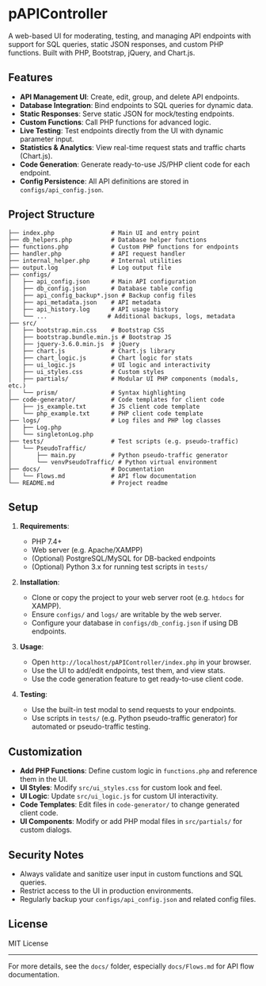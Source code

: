 # pAPIController

A web-based UI for moderating, testing, and managing API endpoints with support for SQL queries, static JSON responses, and custom PHP functions. Built with PHP, Bootstrap, jQuery, and Chart.js.

## Features
- **API Management UI**: Create, edit, group, and delete API endpoints.
- **Database Integration**: Bind endpoints to SQL queries for dynamic data.
- **Static Responses**: Serve static JSON for mock/testing endpoints.
- **Custom Functions**: Call PHP functions for advanced logic.
- **Live Testing**: Test endpoints directly from the UI with dynamic parameter input.
- **Statistics & Analytics**: View real-time request stats and traffic charts (Chart.js).
- **Code Generation**: Generate ready-to-use JS/PHP client code for each endpoint.
- **Config Persistence**: All API definitions are stored in `configs/api_config.json`.

## Project Structure
```
├── index.php                # Main UI and entry point
├── db_helpers.php           # Database helper functions
├── functions.php            # Custom PHP functions for endpoints
├── handler.php              # API request handler
├── internal_helper.php      # Internal utilities
├── output.log               # Log output file
├── configs/
│   ├── api_config.json      # Main API configuration
│   ├── db_config.json       # Database table config
│   ├── api_config_backup*.json # Backup config files
│   ├── api_metadata.json    # API metadata
│   ├── api_history.log      # API usage history
│   └── ...                 # Additional backups, logs, metadata
├── src/
│   ├── bootstrap.min.css    # Bootstrap CSS
│   ├── bootstrap.bundle.min.js # Bootstrap JS
│   ├── jquery-3.6.0.min.js  # jQuery
│   ├── chart.js             # Chart.js library
│   ├── chart_logic.js       # Chart logic for stats
│   ├── ui_logic.js          # UI logic and interactivity
│   ├── ui_styles.css        # Custom styles
│   ├── partials/            # Modular UI PHP components (modals, etc.)
│   └── prism/               # Syntax highlighting
├── code-generator/          # Code templates for client code
│   ├── js_example.txt       # JS client code template
│   └── php_example.txt      # PHP client code template
├── logs/                    # Log files and PHP log classes
│   ├── Log.php
│   └── singletonLog.php
├── tests/                   # Test scripts (e.g. pseudo-traffic)
│   └── PseudoTraffic/
│       ├── main.py          # Python pseudo-traffic generator
│       └── venvPseudoTraffic/ # Python virtual environment
├── docs/                    # Documentation
│   └── Flows.md             # API flow documentation
└── README.md                # Project readme
```

## Setup
1. **Requirements**:
   - PHP 7.4+
   - Web server (e.g. Apache/XAMPP)
   - (Optional) PostgreSQL/MySQL for DB-backed endpoints
   - (Optional) Python 3.x for running test scripts in `tests/`

2. **Installation**:
   - Clone or copy the project to your web server root (e.g. `htdocs` for XAMPP).
   - Ensure `configs/` and `logs/` are writable by the web server.
   - Configure your database in `configs/db_config.json` if using DB endpoints.

3. **Usage**:
   - Open `http://localhost/pAPIController/index.php` in your browser.
   - Use the UI to add/edit endpoints, test them, and view stats.
   - Use the code generation feature to get ready-to-use client code.

4. **Testing**:
   - Use the built-in test modal to send requests to your endpoints.
   - Use scripts in `tests/` (e.g. Python pseudo-traffic generator) for automated or pseudo-traffic testing.

## Customization
- **Add PHP Functions**: Define custom logic in `functions.php` and reference them in the UI.
- **UI Styles**: Modify `src/ui_styles.css` for custom look and feel.
- **UI Logic**: Update `src/ui_logic.js` for custom UI interactivity.
- **Code Templates**: Edit files in `code-generator/` to change generated client code.
- **UI Components**: Modify or add PHP modal files in `src/partials/` for custom dialogs.

## Security Notes
- Always validate and sanitize user input in custom functions and SQL queries.
- Restrict access to the UI in production environments.
- Regularly backup your `configs/api_config.json` and related config files.

## License
MIT License

---
For more details, see the `docs/` folder, especially `docs/Flows.md` for API flow documentation.
